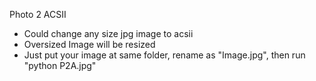 Photo 2 ACSII
* Could change any size jpg image to acsii 
* Oversized Image will be resized
* Just put your image at same folder, rename as "Image.jpg", then run "python P2A.jpg"
